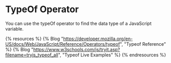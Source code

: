 # TypeOf Operator

You can use the typeOf operator to find the data type of a JavaScript variable.

{% resources %}
  {% Blog "https://developer.mozilla.org/en-US/docs/Web/JavaScript/Reference/Operators/typeof", "Typeof Reference" %}
  {% Blog "https://www.w3schools.com/js/tryit.asp?filename=tryjs_typeof_all", "Typeof Live Examples" %}
{% endresources %}